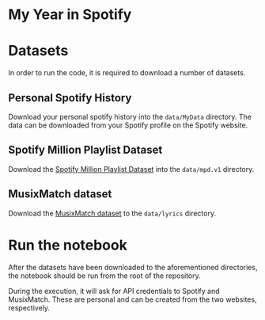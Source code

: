 My Year in Spotify
==================

# Datasets
In order to run the code, it is required to download a number of datasets.

## Personal Spotify History
Download your personal spotify history into the `data/MyData` directory. The data can be downloaded from your Spotify profile on the Spotify website.

## Spotify Million Playlist Dataset
Download the [Spotify Million Playlist Dataset](https://www.aicrowd.com/challenges/spotify-million-playlist-dataset-challenge) into the `data/mpd.v1` directory.

## MusixMatch dataset
Download the [MusixMatch dataset](http://millionsongdataset.com/musixmatch/) to the `data/lyrics` directory.

# Run the notebook
After the datasets have been downloaded to the aforementioned directories, the notebook should be run from the root of the repository.

During the execution, it will ask for API credentials to Spotify and MusixMatch. These are personal and can be created from the two websites, respectively.
